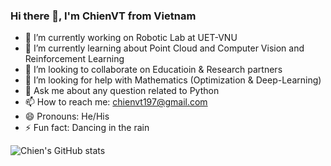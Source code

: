 ### Hi there 👋, I'm ChienVT from Vietnam

<!--
**irobo197/irobo197** is a ✨ _special_ ✨ repository because its `README.md` (this file) appears on your GitHub profile.

Here are some ideas to get you started:
-->
- 🔭 I’m currently working on Robotic Lab at UET-VNU
- 🌱 I’m currently learning about Point Cloud and Computer Vision and Reinforcement Learning
- 👯 I’m looking to collaborate on Educatioin & Research partners
- 🤔 I’m looking for help with Mathematics (Optimization & Deep-Learning)
- 💬 Ask me about any question related to Python
- 📫 How to reach me: chienvt197@gmail.com
- 😄 Pronouns: He/His
- ⚡ Fun fact: Dancing in the rain

![Chien's GitHub stats](https://github-readme-stats.vercel.app/api?username=irobo197&theme=dark&show_icons=true)

